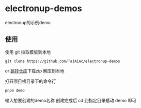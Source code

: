 # electronup-demos
electronup的示例demo

## 使用

使用 git 拉取模版到本地
```git
git clone https://github.com/TaiAiAc/electronup-demos
```
or
[跳转仓库](https://github.com/TaiAiAc/electronup-demos)下载zip
解压到本地

打开项目根目录下的命令行
```sh
pnpm demo
```

输入想要创建的demo名称
创建完成后 cd 到指定目录启动 demo 即可
